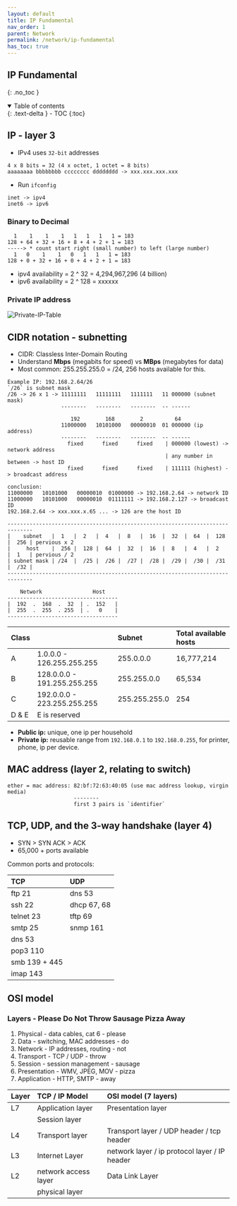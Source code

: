 ```yaml
---
layout: default    
title: IP Fundamental
nav_order: 1
parent: Network
permalink: /network/ip-fundamental
has_toc: true
---
```


## IP Fundamental
{: .no_toc } 

<details open markdown="block">
  <summary>
    Table of contents
  </summary>
  {: .text-delta }
- TOC
{:toc}
</details>

## IP - layer 3

* IPv4 uses `32-bit` addresses 

```
4 x 8 bits = 32 (4 x octet, 1 octet = 8 bits)
aaaaaaaa bbbbbbbb cccccccc dddddddd -> xxx.xxx.xxx.xxx
```

* Run `ifconfig`

```
inet -> ipv4 
inet6 -> ipv6
```

### Binary to Decimal
```
  1    1    1    1   1   1   1   1 = 183
128 + 64 + 32 + 16 + 8 + 4 + 2 + 1 = 183
-----> * count start right (small number) to left (large number) 
  1   0    1    1   0   1   1   1 = 183
128 + 0 + 32 + 16 + 0 + 4 + 2 + 1 = 183
```

* ipv4 availability = 2 ^ 32 = 4,294,967,296 (4 billion)
* ipv6 availability = 2 ^ 128 = xxxxxx 

### Private IP address

![Private-IP-Table](../assets/images/network/private-ip-table.png)

## CIDR notation - subnetting 

* CIDR: Classless Inter-Domain Routing 
* Understand **Mbps** (megabits for speed) vs **MBps** (megabytes for data)
* Most common: 255.255.255.0 = /24, 256 hosts available for this. 

```
Example IP: 192.168.2.64/26
`/26` is subnet mask
/26 -> 26 x 1 -> 11111111   11111111   1111111   11 000000 (subnet mask)
                 --------   --------   --------  -- ------

                    192        168        2          64
                 11000000   10101000   00000010  01 000000 (ip address)  
                 --------   --------   --------  -- ------
                   fixed      fixed      fixed    | 000000 (lowest) -> network address 
                                                  | any number in between -> host ID
                   fixed      fixed      fixed    | 111111 (highest) -> broadcast address  

conclusion: 
11000000   10101000   00000010  01000000 -> 192.168.2.64 -> network ID
11000000   10101000   00000010  01111111 -> 192.168.2.127 -> broadcast ID 
192.168.2.64 -> xxx.xxx.x.65 ... -> 126 are the host ID
```

```
------------------------------------------------------------------------------
|    subnet   |  1   |  2   |  4   |  8   |  16  |  32  |  64  |  128 |  256 | pervious x 2
|     host    |  256 |  128 |  64  |  32  |  16  |  8   |  4   |  2   |  1   | pervious / 2
| subnet mask | /24  |  /25 |  /26 |  /27 |  /28 |  /29 |  /30 |  /31 |  /32 |
------------------------------------------------------------------------------

    Network                Host 
-----------------------------------
|  192  .  168  .  32  | .  152   |
|  255  .  255  . 255  | .   0    |
-----------------------------------
```

| Class |                             | Subnet        | Total available hosts |
| :---- | :-------------------------- | :------------ | :-------------------- |
| A     | 1.0.0.0 - 126.255.255.255   | 255.0.0.0     | 16,777,214            |
| B     | 128.0.0.0 - 191.255.255.255 | 255.255.0.0   | 65,534                |
| C     | 192.0.0.0 - 223.255.255.255 | 255.255.255.0 | 254                   |
| D & E | E is reserved               |               |                       |
 

* **Public ip:** unique, one ip per household 
* **Private ip:** reusable range from `192.168.0.1` to `192.168.0.255`, for printer, phone, ip per device. 

## MAC address (layer 2, relating to switch)

```
ether = mac address: 82:bf:72:63:40:05 (use mac address lookup, virgin media)
                     --------
                     first 3 pairs is `identifier`
```

## TCP, UDP, and the 3-way handshake (layer 4)

* SYN > SYN ACK > ACK
* 65,000 + ports available 

Common ports and protocols: 

| TCP           | UDP         |
| :------------ | :---------- |
| ftp 21        | dns 53      |
| ssh 22        | dhcp 67, 68 |
| telnet 23     | tftp 69     |
| smtp 25       | snmp 161    |
| dns 53        |
| pop3 110      |
| smb 139 + 445 |
| imap 143      |


## OSI model 
### Layers - Please Do Not Throw Sausage Pizza Away
1. Physical - data cables, cat 6 - please 
2. Data - switching, MAC addresses - do 
3. Network - IP addresses, routing - not 
4. Transport - TCP / UDP - throw 
5. Session - session management - sausage 
6. Presentation - WMV, JPEG, MOV - pizza
7. Application - HTTP, SMTP - away

| Layer | TCP / IP Model       | OSI model (7 layers)                          |
| :---- | :------------------- | :-------------------------------------------- |
| L7    | Application layer    | Presentation layer                            |
|       | Session layer        |                                               |
| L4    | Transport layer      | Transport layer / UDP header / tcp header     |
| L3    | Internet Layer       | network layer / ip protocol layer / IP header |
| L2    | network access layer | Data Link Layer                               |
|       | physical layer       |                                               |
